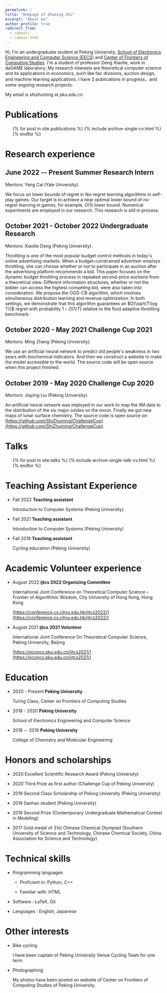 ```yaml
---
permalink: /
title: "Hompage of Zhuming Shi"
excerpt: "About me"
author_profile: true
redirect_from: 
  - /about/
  - /about.html
---
```


Hi, I'm an undergraduate student at Peking University, [School of Electronics Engineering and Computer Science (EECS)](http://eecs.pku.edu.cn/Home/HOME.htm) and [Center of Frontiers of Computing Studies](http://cfcs.pku.edu.cn). I'm a student of professor Deng Xiaotie, work in daGAME laboratory. My research interests are theoretical computer science and its applications in economics, such like fair divisions, auction design, and machine learning applications. I have 2 publications in progress，and some ongoing research projects.

My email is shizhuming at pku.edu.cn

Publications
======
  <ul>{% for post in site.publications %}
    {% include archive-single-cv.html %}
  {% endfor %}</ul>

Research experience
======

June 2022 -- Present Summer Research Intern
------
Mentors: Yang Cai (Yale University).

We focus on lower bounds of regret in No-regret learning algorithms in self-play games. Our target is to achieve a near optimal lower bound of no-regret learning in games, for example, $O(1)$ lower bound. Numerical experiments are employed in our research. This research is still in process.


October 2021 - October 2022 Undergraduate Research
------
Mentors: Xiaotie Deng (Peking University).

Throttling is one of the most popular budget control methods in today's online advertising markets. When a budget-constrained advertiser employs throttling, she can choose whether or not to participate in an auction after the advertising platform recommends a bid. This paper focuses on the dynamic budget throttling process in repeated second-price auctions from a theoretical view. Different information structures, whether or not the bidder can access the highest competing bid, were also taken into consideration. We propose the OGD-CB algorithm, which involves simultaneous distribution learning and revenue optimization. In both settings, we demonstrate that this algorithm guarantees an $O(\sqrt{T\log T})$ regret with probability $1−O(1/T)$ relative to the fluid adaptive throttling benchmark.

October 2020 - May 2021 Challenge Cup 2021
------
Mentors: Ming Zhang (Peking University).

We use an artificial neural network to predict old people's weakness in two years with biochemical indicators. And then we construct a website to make the model accessible to the world. The source code will be open source when this project finished.

October 2019 - May 2020 Challenge Cup 2020
------
Mentors: Jiaying Liu (Peking University).

An artificial neural network was imployed in our work to map the IIM data to the distribution of the six major oxides on the moon. Finally we got new maps of lunar surface chemistry. The source code is open source on [https://github.com/ShiZhuming/ChallengeCup](https://github.com/ShiZhuming/ChallengeCup)

Talks
======
  <ul>{% for post in site.talks %}
    {% include archive-single-talk-cv.html %}
  {% endfor %}</ul>
  

Teaching Assistant Experience
======

- Fall 2022 **Teaching assistant** 
  
  Introduction to Computer Systems (Peking University)

- Fall 2021 **Teaching assistant** 
  
  Introduction to Computer Systems (Peking University)

- Fall 2019 **Teaching assistant** 
  
  Cycling education (Peking University)

Academic Volunteer experience
======
- August 2022 **ijtcs 2022 Organizing Committee**

  International Joint Conference on Theoretical Computer Science – Frontier of Algorithmic Wisdom, City University of Hong Kong, Hong Kong

  [https://conference.cs.cityu.edu.hk/ijtcs2022/](https://conference.cs.cityu.edu.hk/ijtcs2022/)

- August 2021 **ijtcs 2021 Volunteer**

  International Joint Conference On Theoretical Computer Science, Peking University, Beijing

  [https://econcs.pku.edu.cn/ijtcs2021/](https://econcs.pku.edu.cn/ijtcs2021/)

Education
======
- 2020 - Present **Peking University** 

  Turing Class, Center on Frontiers of Computing Studies

- 2019 - 2020 **Peking University** 

  School of Electronics Engineering and Computer Science

- 2018 -- 2019 **Peking University** 

  College of Chemistry and Molecular Engineering

Honors and scholarships
======
- 2020 Excellent Scientific Research Award (Peking University)

- 2020 Third Prize as first author (Challenge Cup of Peking University)

- 2019 Second Class Scholarship of Peking University (Peking University)

- 2019 Sanhao student (Peking University)

- 2019 Second Prize (Contemporary Undergraduate Mathematical Contest in Modeling)

- 2017 Gold medal of 31st Chinese Chemical Olympiad (Southern University of Science and Technology, Chinese Chemical Society, China Association for Science and Technology)

Technical skills
======
- Programming languages
  
  - Proficient in: Python, C++
  
  - Familiar with: HTML

- Software : LaTeX, Git

- Languages : English, Japanese

Other interests
======
- Bike cycling

  I have been captain of Peking University Venue Cycling Team for one term.

- Photographing

  My photos have been posted on website of Center on Frontiers of Computing Studies of Peking University.